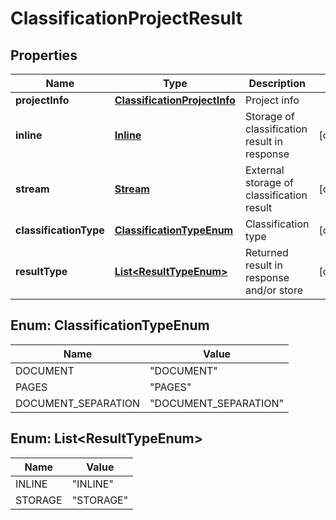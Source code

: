 
# ClassificationProjectResult

## Properties
Name | Type | Description | Notes
------------ | ------------- | ------------- | -------------
**projectInfo** | [**ClassificationProjectInfo**](ClassificationProjectInfo.md) | Project info | 
**inline** | [**Inline**](Inline.md) | Storage of classification result in response |  [optional]
**stream** | [**Stream**](Stream.md) | External storage of classification result |  [optional]
**classificationType** | [**ClassificationTypeEnum**](#ClassificationTypeEnum) | Classification type |  [optional]
**resultType** | [**List&lt;ResultTypeEnum&gt;**](#List&lt;ResultTypeEnum&gt;) | Returned result in response and/or store |  [optional]


<a name="ClassificationTypeEnum"></a>
## Enum: ClassificationTypeEnum
Name | Value
---- | -----
DOCUMENT | &quot;DOCUMENT&quot;
PAGES | &quot;PAGES&quot;
DOCUMENT_SEPARATION | &quot;DOCUMENT_SEPARATION&quot;


<a name="List<ResultTypeEnum>"></a>
## Enum: List&lt;ResultTypeEnum&gt;
Name | Value
---- | -----
INLINE | &quot;INLINE&quot;
STORAGE | &quot;STORAGE&quot;




